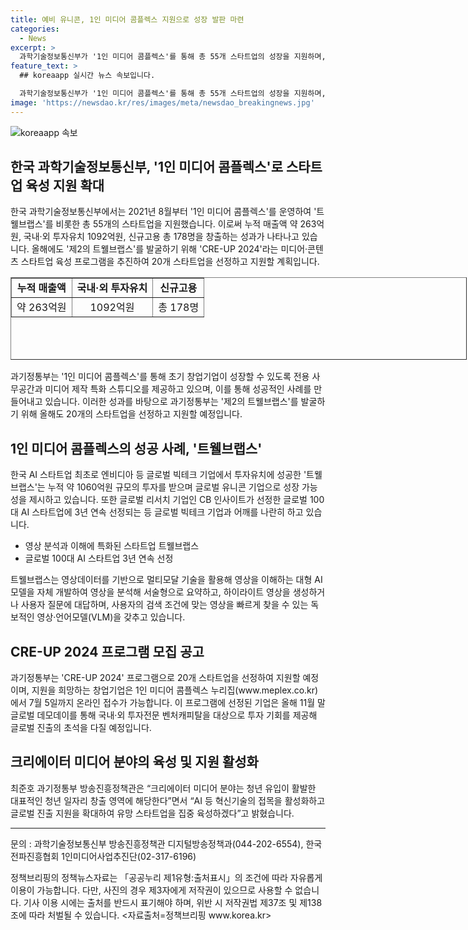 ```yaml
---
title: 예비 유니콘, 1인 미디어 콤플렉스 지원으로 성장 발판 마련
categories:
  - News
excerpt: >
  과학기술정보통신부가 '1인 미디어 콤플렉스'를 통해 총 55개 스타트업의 성장을 지원하며, 이로써 누적 매출액 약 263억원, 국내·외 투자유치 1092억원, 신규고용 178명 등의 좋은 성과를 이뤄냈다. 'CRE-UP 2024'를 통해 올해도 20개 스타트업을 발굴하고 지원할 예정이며, 트웰브랩스와 같은 성공적인 스타트업을 양성하고 있다. 이에 따라 과기정통부는 크리에이터 미디어 분야를 활성화하고 글로벌 진출을 지원하여 유망 스타트업을 집중 육성할 계획이다.
feature_text: >
  ## koreaapp 실시간 뉴스 속보입니다.

  과학기술정보통신부가 '1인 미디어 콤플렉스'를 통해 총 55개 스타트업의 성장을 지원하며, 이로써 누적 매출액 약 263억원, 국내·외 투자유치 1092억원, 신규고용 178명 등의 좋은 성과를 이뤄냈다. 'CRE-UP 2024'를 통해 올해도 20개 스타트업을 발굴하고 지원할 예정이며, 트웰브랩스와 같은 성공적인 스타트업을 양성하고 있다. 이에 따라 과기정통부는 크리에이터 미디어 분야를 활성화하고 글로벌 진출을 지원하여 유망 스타트업을 집중 육성할 계획이다.
image: 'https://newsdao.kr/res/images/meta/newsdao_breakingnews.jpg'
---
```


<p><img src="https://newsdao.kr/res/images/meta/newsdao_breakingnews.jpg" alt="koreaapp 속보" /></p>

<h2 data-ke-size="size26">한국 과학기술정보통신부, '1인 미디어 콤플렉스'로 스타트업 육성 지원 확대</h2>

<p data-ke-size="size16">한국 과학기술정보통신부에서는 2021년 8월부터 '1인 미디어 콤플렉스'를 운영하여 '트웰브랩스'를 비롯한 총 55개의 스타트업을 지원했습니다. 이로써 누적 매출액 약 263억원, 국내·외 투자유치 1092억원, 신규고용 총 178명을 창출하는 성과가 나타나고 있습니다. 올해에도 '제2의 트웰브랩스'를 발굴하기 위해 'CRE-UP 2024'라는 미디어·콘텐츠 스타트업 육성 프로그램을 추진하여 20개 스타트업을 선정하고 지원할 계획입니다.</p>

<table style="width: 730px; height: 132px;" border="1">
<tbody>
<tr>
<td style="text-align: center; height: 17px;"><b>누적 매출액</b></td>
<td style="text-align: center; height: 17px;"><b>국내·외 투자유치</b></td>
<td style="text-align: center; height: 17px;"><b>신규고용</b></td>
</tr>
<tr>
<td style="text-align: center; height: 17px;">약 263억원</td>
<td style="text-align: center; height: 17px;">1092억원</td>
<td style="text-align: center; height: 17px;">총 178명</td>
</tr>
</tbody>
</table>

<p data-ke-size="size16">과기정통부는 '1인 미디어 콤플렉스'를 통해 초기 창업기업이 성장할 수 있도록 전용 사무공간과 미디어 제작 특화 스튜디오를 제공하고 있으며, 이를 통해 성공적인 사례를 만들어내고 있습니다. 이러한 성과를 바탕으로 과기정통부는 '제2의 트웰브랩스'를 발굴하기 위해 올해도 20개의 스타트업을 선정하고 지원할 예정입니다.</p>

<h2 data-ke-size="size26">1인 미디어 콤플렉스의 성공 사례, '트웰브랩스'</h2>

<p data-ke-size="size16">한국 AI 스타트업 최초로 엔비디아 등 글로벌 빅테크 기업에서 투자유치에 성공한 '트웰브랩스'는 누적 약 1060억원 규모의 투자를 받으며 글로벌 유니콘 기업으로 성장 가능성을 제시하고 있습니다. 또한 글로벌 리서치 기업인 CB 인사이트가 선정한 글로벌 100대 AI 스타트업에 3년 연속 선정되는 등 글로벌 빅테크 기업과 어깨를 나란히 하고 있습니다.</p>

<ul>
<li>영상 분석과 이해에 특화된 스타트업 트웰브랩스</li>
<li>글로벌 100대 AI 스타트업 3년 연속 선정</li>
</ul>

<p data-ke-size="size16">트웰브랩스는 영상데이터를 기반으로 멀티모달 기술을 활용해 영상을 이해하는 대형 AI 모델을 자체 개발하여 영상을 분석해 서술형으로 요약하고, 하이라이트 영상을 생성하거나 사용자 질문에 대답하며, 사용자의 검색 조건에 맞는 영상을 빠르게 찾을 수 있는 독보적인 영상·언어모델(VLM)을 갖추고 있습니다.</p>

<h2 data-ke-size="size26">CRE-UP 2024 프로그램 모집 공고</h2>

<p data-ke-size="size16">과기정통부는 'CRE-UP 2024' 프로그램으로 20개 스타트업을 선정하여 지원할 예정이며, 지원을 희망하는 창업기업은 1인 미디어 콤플렉스 누리집(www.meplex.co.kr)에서 7월 5일까지 온라인 접수가 가능합니다. 이 프로그램에 선정된 기업은 올해 11월 말 글로벌 데모데이를 통해 국내·외 투자전문 벤처캐피탈을 대상으로 투자 기회를 제공해 글로벌 진출의 초석을 다질 예정입니다.</p>

<h2 data-ke-size="size26">크리에이터 미디어 분야의 육성 및 지원 활성화</h2>

<p data-ke-size="size16">최준호 과기정통부 방송진흥정책관은 “크리에이터 미디어 분야는 청년 유입이 활발한 대표적인 청년 일자리 창출 영역에 해당한다”면서 “AI 등 혁신기술의 접목을 활성화하고 글로벌 진출 지원을 확대하여 유망 스타트업을 집중 육성하겠다”고 밝혔습니다.</p>

<hr>

<p data-ke-size="size16">문의 : 과학기술정보통신부 방송진흥정책관 디지털방송정책과(044-202-6554), 한국전파진흥협회 1인미디어사업추진단(02-317-6196)</p>

<p data-ke-size="size16">정책브리핑의 정책뉴스자료는 「공공누리 제1유형:출처표시」의 조건에 따라 자유롭게 이용이 가능합니다. 다만, 사진의 경우 제3자에게 저작권이 있으므로 사용할 수 없습니다. 기사 이용 시에는 출처를 반드시 표기해야 하며, 위반 시 저작권법 제37조 및 제138조에 따라 처벌될 수 있습니다. <자료출처=정책브리핑 www.korea.kr></p>

<p data-ke-size="size16">&nbsp;</p>

